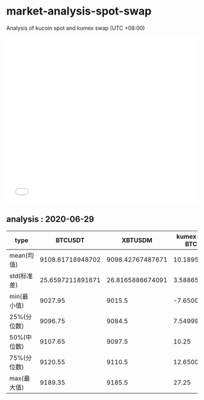 # market-analysis-spot-swap
Analysis of kucoin spot and kumex swap (UTC +08:00)

<iframe width="100%" height="440" src="./data.html" frameborder="no" border="0" scrolling="no"></iframe>

## analysis : 2020-06-29

type | BTCUSDT | XBTUSDM | kumex-XBTUSDM-BTCUSDT_arb
---|---|---|---
mean(均值) | 9108.61718948702 | 9098.42767487671 | 10.1895146148866
std(标准差) | 25.6597211891671 | 26.8165886674091 | 3.5886542132917
min(最小值) | 9027.95 | 9015.5 | -7.65000000000146
25%(分位数) | 9096.75 | 9084.5 | 7.54999999999927
50%(中位数) | 9107.65 | 9097.5 | 10.25
75%(分位数) | 9120.55 | 9110.5 | 12.6500000000015
max(最大值) | 9189.35 | 9185.5 | 27.25
